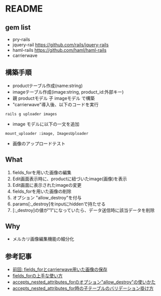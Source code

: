 # README

## gem list
* pry-rails
* jquery-rail https://github.com/rails/jquery-rails
* haml-rails https://github.com/haml/haml-rails
* carrierwave

## 構築手順
* productテーブル作成(name:string)
* imageテーブル作成(image:string, product_id:外部キー)
* 親 productモデル 子 imageモデル で構築
* "carrierwave"導入後、以下のコードを実行

```
rails g uploader images
```
* image モデルに以下の一文を追加

```
mount_uploader :image, ImagesUploader
```
* 画像のアップロードテスト

## What
1. fields_forを用いた画像の編集
 1. Edit画面表示時に、productに紐づいたimage(画像)を表示
 1. Edit画面に表示されたimageの変更
1. fields_forを用いた画像の削除
 1. オプション "allow_destroy"を付与
 1. params[:_destroy]をinputにhiddenで持たせる
 1. [:_destroy]の値が"1"になっていたら、データ送信時に該当データを削除


## Why
* メルカリ画像編集機能の細分化

## 参考記事
* [前回: fields_forとcarrierwave用いた画像の保存](https://github.com/ItsukiIshizuka/sample_create_image)
* [fields_forの上手な使い方](https://qiita.com/kouuuki/items/5daf2b5f34273d8457f7)
* [accepts_nested_attributes_forのオプション"allow_destroy"の使いかた](https://qiita.com/NateRive/items/be35c1a52aef8fd0d355)
* [accepts_nested_attributes_for時の子テーブルのバリデーション掛け方](https://stackoverflow.com/questions/37622669/accepts-nested-attributes-for-with-validations-and-using-find-or-create-by)

